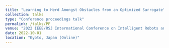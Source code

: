 ```yaml
---
title: "Learning to Herd Amongst Obstacles from an Optimized Surrogate"
collection: talks
type: "Conference proceedings talk"
permalink: /talks/PF
venue: "2022 IEEE/RSJ International Conference on Intelligent Robots and Systems (IROS 2022) "
date: 2022-10-01
location: "Kyoto, Japan (Online)"
---
```



